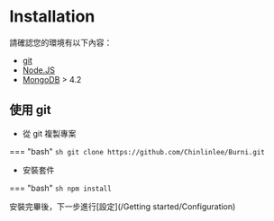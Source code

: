 # Installation
請確認您的環境有以下內容：

- [git](https://git-scm.com/downloads)
- [Node.JS](https://nodejs.org/zh-tw/download)
- [MongoDB](https://www.mongodb.com/try/download/community) > 4.2
## 使用 git
- 從 git 複製專案

=== "bash"
    ```sh
    git clone https://github.com/Chinlinlee/Burni.git
    ```
-  安裝套件

=== "bash"
    ```sh
    npm install
    ```

安裝完畢後，下一步進行[設定](/Getting started/Configuration)